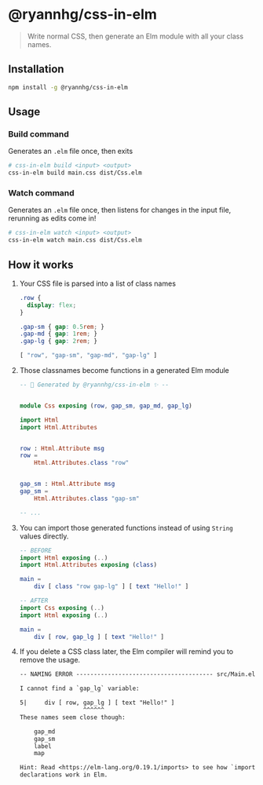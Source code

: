 # @ryannhg/css-in-elm
> Write normal CSS, then generate an Elm module with all your class names.

## Installation

```sh
npm install -g @ryannhg/css-in-elm
```

## Usage

### Build command

Generates an `.elm` file once, then exits

```sh
# css-in-elm build <input> <output>
css-in-elm build main.css dist/Css.elm
```

### Watch command

Generates an `.elm` file once, then listens for changes in the
input file, rerunning as edits come in!

```sh
# css-in-elm watch <input> <output>
css-in-elm watch main.css dist/Css.elm
```


## How it works

1. Your CSS file is parsed into a list of class names

    ```css
    .row {
      display: flex;
    }

    .gap-sm { gap: 0.5rem; }
    .gap-md { gap: 1rem; }
    .gap-lg { gap: 2rem; }
    ```

    ```js
    [ "row", "gap-sm", "gap-md", "gap-lg" ]
    ```
2. Those classnames become functions in a generated Elm module

    ```elm
    -- 🤖 Generated by @ryannhg/css-in-elm ✨ --


    module Css exposing (row, gap_sm, gap_md, gap_lg)

    import Html
    import Html.Attributes


    row : Html.Attribute msg
    row =
        Html.Attributes.class "row"


    gap_sm : Html.Attribute msg
    gap_sm =
        Html.Attributes.class "gap-sm"

    -- ...

    ```

3. You can import those generated functions instead of using `String` values directly.

    ```elm
    -- BEFORE
    import Html exposing (..)
    import Html.Attributes exposing (class)

    main =
        div [ class "row gap-lg" ] [ text "Hello!" ]
    ```

    ```elm
    -- AFTER
    import Css exposing (..)
    import Html exposing (..)

    main =
        div [ row, gap_lg ] [ text "Hello!" ]
    ```

4. If you delete a CSS class later, the Elm compiler will remind you to remove the usage.

    ```txt
    -- NAMING ERROR --------------------------------------- src/Main.elm

    I cannot find a `gap_lg` variable:

    5|     div [ row, gap_lg ] [ text "Hello!" ]
                      ^^^^^^
    These names seem close though:

        gap_md
        gap_sm
        label
        map

    Hint: Read <https://elm-lang.org/0.19.1/imports> to see how `import`
    declarations work in Elm.

    ```